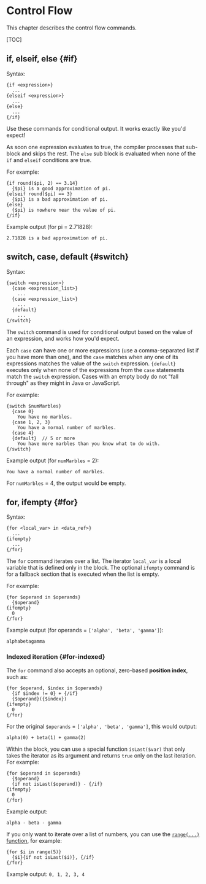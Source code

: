 # Control Flow


<!--#include file="commands-blurb-include.md"-->

This chapter describes the control flow commands.

[TOC]

## if, elseif, else {#if}

Syntax:

```soy
{if <expression>}
  ...
{elseif <expression>}
  ...
{else}
  ...
{/if}
```

Use these commands for conditional output. It works exactly like you'd expect!

As soon one expression evaluates to true, the compiler processes that sub-block
and skips the rest. The `else` sub block is evaluated when none of the `if` and
`elseif` conditions are true.

For example:

```soy
{if round($pi, 2) == 3.14}
  {$pi} is a good approximation of pi.
{elseif round($pi) == 3}
  {$pi} is a bad approximation of pi.
{else}
  {$pi} is nowhere near the value of pi.
{/if}
```

Example output (for pi = 2.71828):

    2.71828 is a bad approximation of pi.

## switch, case, default {#switch}

Syntax:

```soy
{switch <expression>}
  {case <expression_list>}
    ...
  {case <expression_list>}
    ...
  {default}
    ...
{/switch}
```

The `switch` command is used for conditional output based on the value of an
expression, and works how you'd expect.

Each `case` can have one or more expressions (use a comma-separated list if you
have more than one), and the `case` matches when any one of its expressions
matches the value of the `switch` expression. `{default}` executes only when
none of the expressions from the `case` statements match the `switch`
expression. Cases with an empty body do not "fall through" as they might in Java
or JavaScript.

For example:

```soy
{switch $numMarbles}
  {case 0}
    You have no marbles.
  {case 1, 2, 3}
    You have a normal number of marbles.
  {case 4}
  {default}  // 5 or more
    You have more marbles than you know what to do with.
{/switch}
```

Example output (for `numMarbles` = 2):

    You have a normal number of marbles.

For `numMarbles` = 4, the output would be empty.

## for, ifempty {#for}

Syntax:

```soy
{for <local_var> in <data_ref>}
  ...
{ifempty}
  ...
{/for}
```

The `for` command iterates over a list. The iterator `local_var` is a local
variable that is defined only in the block. The optional `ifempty` command is
for a fallback section that is executed when the list is empty.

For example:

```soy
{for $operand in $operands}
  {$operand}
{ifempty}
  0
{/for}
```

Example output (for operands = `['alpha', 'beta', 'gamma']`):

```
alphabetagamma
```

### Indexed iteration {#for-indexed}

The `for` command also accepts an optional, zero-based **position index**, such
as:

```soy
{for $operand, $index in $operands}
  {if $index != 0} + {/if}
  {$operand}({$index})
{ifempty}
  0
{/for}
```

For the original `$operands` = `['alpha', 'beta', 'gamma']`, this would output:

```
alpha(0) + beta(1) + gamma(2)
```

Within the block, you can use a special function `isLast($var)` that only takes
the iterator as its argument and returns `true` only on the last iteration. For
example:

```soy
{for $operand in $operands}
  {$operand}
  {if not isLast($operand)} - {/if}
{ifempty}
  0
{/for}
```

Example output:

```
alpha - beta - gamma
```

If you only want to iterate over a list of numbers, you can use the
[`range(...)` function](functions.md#range), for example:

```soy
{for $i in range(5)}
  {$i}{if not isLast($i)}, {/if}
{/for}
```

Example output: `0, 1, 2, 3, 4`
